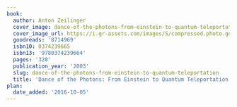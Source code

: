 ```yaml
---
book:
  author: Anton Zeilinger
  cover_image: dance-of-the-photons-from-einstein-to-quantum-teleportation.jpg
  cover_image_url: https://i.gr-assets.com/images/S/compressed.photo.goodreads.com/books/1316739174l/8714969._SX98_.jpg
  goodreads: '8714969'
  isbn10: 0374239665
  isbn13: '9780374239664'
  pages: '320'
  publication_year: '2003'
  slug: dance-of-the-photons-from-einstein-to-quantum-teleportation
  title: 'Dance of the Photons: From Einstein to Quantum Teleportation'
plan:
  date_added: '2016-10-05'
---
```

